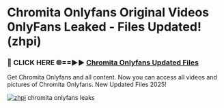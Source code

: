 # Chromita Onlyfans Original Videos 0nlyFans Leaked - Files Updated! (zhpi)

<h3>🔴 CLICK HERE 🌐==►► <a href="https://tinyurl.com/ms9xzufz" rel="nofollow">Chromita Onlyfans Updated Files</a></h3>

Get Chromita Onlyfans and all content. Now you can access all videos and pictures of Chromita Onlyfans. New Updated Files 2025!

[![zhpi](https://i.imgur.com/PQ7UWWw.gif)](https://tinyurl.com/ms9xzufz)
chromita onlyfans leaks